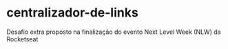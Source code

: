 # centralizador-de-links
Desafio extra proposto na finalização do evento Next Level Week (NLW) da Rocketseat
